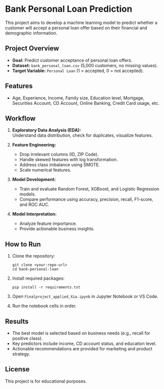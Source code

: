 # Bank Personal Loan Prediction

This project aims to develop a machine learning model to predict whether a customer will accept a personal loan offer based on their financial and demographic information.

## Project Overview

- **Goal:** Predict customer acceptance of personal loan offers.
- **Dataset:** `bank_personal_loan.csv` (5,000 customers, no missing values).
- **Target Variable:** `Personal Loan` (1 = accepted, 0 = not accepted).

## Features

- Age, Experience, Income, Family size, Education level, Mortgage, Securities Account, CD Account, Online Banking, Credit Card usage, etc.

## Workflow

1. **Exploratory Data Analysis (EDA):**  
   Understand data distribution, check for duplicates, visualize features.

2. **Feature Engineering:**  
   - Drop irrelevant columns (ID, ZIP Code).
   - Handle skewed features with log transformation.
   - Address class imbalance using SMOTE.
   - Scale numerical features.

3. **Model Development:**  
   - Train and evaluate Random Forest, XGBoost, and Logistic Regression models.
   - Compare performance using accuracy, precision, recall, F1-score, and ROC AUC.

4. **Model Interpretation:**  
   - Analyze feature importance.
   - Provide actionable business insights.

## How to Run

1. Clone the repository:
   ```
   git clone <your-repo-url>
   cd bank-personal-loan
   ```

2. Install required packages:
   ```
   pip install -r requirements.txt
   ```

3. Open `Finalproject_applied_Xia.ipynb` in Jupyter Notebook or VS Code.

4. Run the notebook cells in order.

## Results

- The best model is selected based on business needs (e.g., recall for positive class).
- Key predictors include income, CD account status, and education level.
- Actionable recommendations are provided for marketing and product strategy.

## License

This project is for educational purposes.